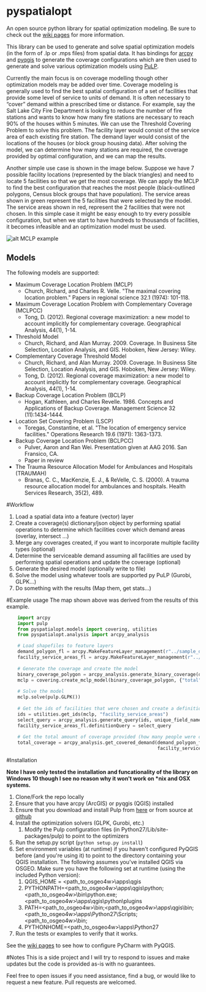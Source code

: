 # pyspatialopt
An open source python library for spatial optimization modeling. Be sure to check out the [wiki pages](https://github.com/apulverizer/pyspatialopt/wiki) for more information.

This library can be used to generate and solve spatial optimization models (in the form of .lp or .mps files) from spatial data. 
It has bindings for [arcpy](http://desktop.arcgis.com/en/arcmap/latest/analyze/arcpy/what-is-arcpy-.htm) and [pyqgis](http://docs.qgis.org/testing/en/docs/pyqgis_developer_cookbook/) to generate the coverage configurations which are then used to generate and solve various optimization models using [PuLP](http://www.coin-or.org/PuLP/).

Currently the main focus is on coverage modelling though other optimization models may be added over time. Coverage modeling is generally used to find the best spatial configuration of a set of facilities that provide some level of service to units of demand. It is often necessary to “cover” demand within a prescribed time or distance. For example, say the Salt Lake City Fire Department is looking to reduce the number of fire stations and wants to know how many fire stations are necessary to reach 90% of the houses within 5 minutes. We can use the Threshold Covering Problem to solve this problem. The facility layer would consist of the service area of each existing fire station. The demand layer would consist of the locations of the houses (or block group housing data). After solving the model, we can determine how many stations are required, the coverage provided by optimal configuration, and we can map the results. 

Another simple use case is shown in the image below. Suppose we have 7 possible facility locations (represented by the black triangles) and need to locate 5 facilities so that we get the most coverage. We can apply the MCLP to find the best configuration that reaches the most people (black-outlined polygons, Census block groups that have population). The service areas shown in green represent the 5 facilities that were selected by the model. The service areas shown in red, represent the 2 facilities that were not chosen. In this simple case it might be easy enough to try every possible configuration, but when we start to have hundreds to thousands of facilities, it becomes infeasible and an optimization model must be used.

![alt MCLP example](https://github.com/apulverizer/pyspatialopt/wiki/img/mclp_example.JPG "MCLP Example")

## Models

The following models are supported:

 * Maximum Coverage Location Problem (MCLP) 
    * Church, Richard, and Charles R. Velle. "The maximal covering location problem." Papers in regional science 32.1 (1974): 101-118.
 * Maximum Coverage Location Problem with Complementary Coverage (MCLPCC)
   * Tong, D. (2012). Regional coverage maximization: a new model to account implicitly for complementary coverage. Geographical Analysis, 44(1), 1-14.
 * Threshold Model
    * Church, Richard, and Alan Murray. 2009. Coverage. In Business Site Selection, Location Analysis, and GIS. Hoboken, New Jersey: Wiley.
 * Complementary Coverage Threshold Model
    * Church, Richard, and Alan Murray. 2009. Coverage. In Business Site Selection, Location Analysis, and GIS. Hoboken, New Jersey: Wiley.
    * Tong, D. (2012). Regional coverage maximization: a new model to account implicitly for complementary coverage. Geographical Analysis, 44(1), 1-14.
 * Backup Coverage Location Problem (BCLP)
    * Hogan, Kathleen, and Charles Revelle. 1986. Concepts and Applications of Backup Coverage. Management Science 32 (11):1434-1444.
 * Location Set Covering Problem (LSCP)
    * Toregas, Constantine, et al. "The location of emergency service facilities." Operations Research 19.6 (1971): 1363-1373.
 * Backup Coverage Location Problem (BCLPCC)
    * Pulver, Aaron and Ran Wei. Presentation given at AAG 2016. San Fransico, CA.
    * Paper in review
 * The Trauma Resource Allocation Model for Ambulances and Hospitals (TRAUMAH)
    * Branas, C. C., MacKenzie, E. J., & ReVelle, C. S. (2000). A trauma resource allocation model for ambulances and hospitals. Health Services Research, 35(2), 489.
 
#Workflow
1. Load a spatial data into a feature (vector) layer
2. Create a coverage(s) dictionary/json object by performing spatial operations to determine which facilities cover which demand areas (overlay, intersect ...)
3. Merge any coverages created, if you want to incorporate multiple facility types (optional)
4. Determine the serviceable demand assuming all facilities are used by performing spatial operations and update the coverage (optional)
5. Generate the desired model (optionally write to file)
6. Solve the model using whatever tools are supported py PuLP (Gurobi, GLPK...)
7. Do something with the results (Map them, get stats...)

#Example usage
The map shown above was derived from the results of this example.

```python
    import arcpy
    import pulp
    from pyspatialopt.models import covering, utilities
    from pyspatialopt.analysis import arcpy_analysis

    # Load shapefiles to feature layers
    demand_polygon_fl = arcpy.MakeFeatureLayer_management(r"../sample_data/demand_polygon.shp").getOutput(0)
    facility_service_areas_fl = arcpy.MakeFeatureLayer_management(r"../sample_data/facility_service_areas.shp").getOutput(0)
    
    # Generate the coverage and create the model
    binary_coverage_polygon = arcpy_analysis.generate_binary_coverage(demand_polygon_fl, facility_service_areas_fl, "Population", "GEOID10", "ORIG_ID")
    mclp = covering.create_mclp_model(binary_coverage_polygon, {"total": 5}, "mclp.lp")
    
    # Solve the model
    mclp.solve(pulp.GLPK())
    
    # Get the ids of facilities that were chosen and create a definition/selection query
    ids = utilities.get_ids(mclp, "facility_service_areas")
    select_query = arcpy_analysis.generate_query(ids, unique_field_name="ORIG_ID")
    facility_service_areas_fl.definitionQuery = select_query
    
    # Get the total amount of coverage provided (how many people were covered by this model)
    total_coverage = arcpy_analysis.get_covered_demand(demand_polygon_fl, "Population", "binary",
                                                       facility_service_areas_fl)
```
 
#Installation

**Note I have only tested the installation and funcationality of the library on Windows 10 though I see no reason why it won't work on \*nix and OSX systems.**

1. Clone/Fork the repo locally
2. Ensure that you have arcpy (ArcGIS) or pyqgis (QGIS) installed
3. Ensure that you download and install Pulp from [here](http://www.coin-or.org/PuLP/) or from source at [github](https://github.com/coin-or/pulp)
4. Install the optimization solvers (GLPK, Gurobi, etc.)
    1.  Modify the Pulp configuration files (in Python27/Lib/site-packages/pulp) to point to the optimizers
5. Run the setup.py script (```python setup.py install```)
6. Set environment variables (at runtime) if you haven't configured PyQGIS before (and you're using it) to point to the directory containing your QGIS installation. The following assumes you've installed QGIS via OSGEO. Make sure you have the following set at runtime (using the included Python version):
    1. QGIS_HOME = \<path_to_osgeo4w>\apps\qgis
    2. PYTHONPATH=\<path_to_osgeo4w\>\apps\qgis\python;\<path_to_osgeo4w\>\bin\python.exe;\<path_to_osgeo4w\>\apps\qgis\python\plugins
    3. PATH=\<path_to_osgeo4w>\bin;\<path_to_osgeo4w>\apps\qgis\bin;\<path_to_osgeo4w>\apps\Python27\Scripts;\<path_to_osgeo4w>\bin;
    4. PYTHONHOME=\<path_to_osgeo4w>\apps\Python27
7. Run the tests or examples to verify that it works. 

See the [wiki pages](https://github.com/apulverizer/pyspatialopt/wiki/Using-PyQGIS-with-PyCharm) to see how to configure PyCharm with PyQGIS.
 
#Notes
This is a side project and I will try to respond to issues and make updates but the code is provided as-is with no guarantees. 

Feel free to open issues if you need assistance, find a bug, or would like to request a new feature. Pull requests are welcomed.
